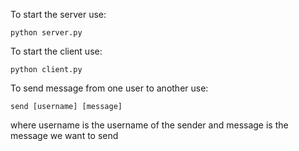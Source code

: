To start the server use:
~~~~
python server.py
~~~~

To start the client use:
~~~~
python client.py
~~~~

To send message from one user to another use:
~~~~
send [username] [message]
~~~~

where username is the username of the sender and message is the message we want to send
